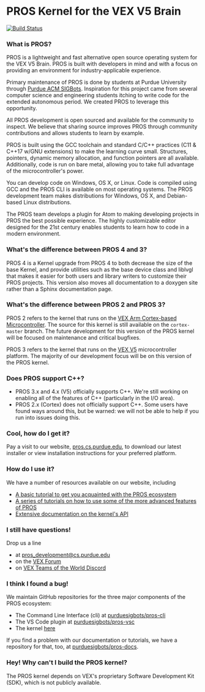 # PROS Kernel for the VEX V5 Brain

[![Build Status](https://dev.azure.com/purdue-acm-sigbots/Kernel/_apis/build/status/purduesigbots.pros?branchName=develop)](https://dev.azure.com/purdue-acm-sigbots/Kernel/_build/latest?definitionId=5&branchName=develop)

### What is PROS?
PROS is a lightweight and fast alternative open source operating system for the VEX V5 Brain. PROS is built with developers in mind and with a focus on providing an environment for industry-applicable experience.

Primary maintenance of PROS is done by students at Purdue University through [Purdue ACM SIGBots](http://purduesigbots.com). Inspiration for this project came from several computer science and engineering students itching to write code for the extended autonomous period. We created PROS to leverage this opportunity.

All PROS development is open sourced and available for the community to inspect. We believe that sharing source improves PROS through community contributions and allows students to learn by example.

PROS is built using the GCC toolchain and standard C/C++ practices (C11 & C++17 w/GNU extensions) to make the learning curve small. Structures, pointers, dynamic memory allocation, and function pointers are all available. Additionally, code is run on bare metal, allowing you to take full advantage of the microcontroller's power.

You can develop code on Windows, OS X, or Linux. Code is compiled using GCC and the PROS CLI is available on most operating systems. The PROS development team makes distributions for Windows, OS X, and Debian-based Linux distributions.

The PROS team develops a plugin for Atom to making developing projects in PROS the best possible experience. The highly customizable editor designed for the 21st century enables students to learn how to code in a modern environment.

### What's the difference between PROS 4 and 3?
PROS 4 is a Kernel upgrade from PROS 4 to both decrease the size of the base Kernel, and provide utilities such as the base device class and liblvgl that makes it easier for both users and library writers to customize their PROS projects. This version also moves all documentation to a doxygen site rather than a Sphinx documentation page. 

### What's the difference between PROS 2 and PROS 3?
PROS 2 refers to the kernel that runs on the [VEX Arm Cortex-based Microcontroller](https://www.vexrobotics.com/276-2194.html). The source for this kernel is still available on the `cortex-master` branch. The future development for this version of the PROS kernel will be focused on maintenance and critical bugfixes.

PROS 3 refers to the kernel that runs on the [VEX V5](https://www.vexrobotics.com/vexedr/v5) microcontroller platform. The majority of our development focus will be on this version of the PROS kernel.

### Does PROS support C++?
- PROS 3.x and 4.x (V5) officially supports C++. We're still working on enabling all of the features of C++ (particularly in the I/O area).
- PROS 2.x (Cortex) does not officially support C++. Some users have found ways around this, but be warned: we will not be able to help if you run into issues doing this.

### Cool, how do I get it?
Pay a visit to our website, [pros.cs.purdue.edu](https://pros.cs.purdue.edu), to download our latest installer or view installation instructions for your preferred platform.

### How do I use it?
We have a number of resources available on our website, including
- [A basic tutorial to get you acquainted with the PROS ecosystem](https://pros.cs.purdue.edu/v5/getting-started/new-users.html)
- [A series of tutorials on how to use some of the more advanced features of PROS](https://pros.cs.purdue.edu/v5/tutorials/index.html)
- [Extensive documentation on the kernel's API](https://pros.cs.purdue.edu/v5/api/index.html)

### I still have questions!
Drop us a line
- at pros_development@cs.purdue.edu
- on the [VEX Forum](https://www.vexforum.com/)
- on [VEX Teams of the World Discord](https://discord.gg/xddjWGj)

### I think I found a bug!
We maintain GitHub repositories for the three major components of the PROS ecosystem:
- The Command Line Interface (cli) at [purduesigbots/pros-cli](https://github.com/purduesigbots/pros-cli)
- The VS Code plugin at [purduesigbots/pros-vsc](https://github.com/purduesigbots/pros-vsc)
- The kernel [here](https://github.com/purduesigbots/pros)

If you find a problem with our documentation or tutorials, we have a repository for that, too, at [purduesigbots/pros-docs](https://github.com/purduesigbots/pros-docs).

### Hey! Why can't I build the PROS kernel?
The PROS kernel depends on VEX's proprietary Software Development Kit (SDK), which is not publicly available.
